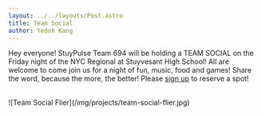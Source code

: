 ```yaml
---
layout: ../../layouts/Post.astro
title: Team Social
author: Yedoh Kang
---
```

Hey everyone! StuyPulse Team 694 will be holding a TEAM SOCIAL on the Friday night of the NYC Regional at Stuyvesant High School! All are welcome to come join us for a night of fun, music, food and games! Share the word, because the more, the better! Please [sign up](https://www.eventbrite.com/e/2016-stuy-social-tickets-32799256459) to reserve a spot!
<!-- more -->
<br>
![Team Social Flier](/img/projects/team-social-flier.jpg)
